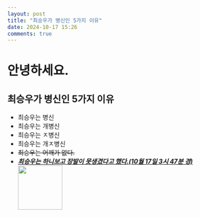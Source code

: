 ```yaml
---
layout: post
title: "최승우가 병신인 5가지 이유"
date: 2024-10-17 15:26
comments: true
---
```

# 안녕하세요.
## 최승우가 병신인 5가지 이유
* 최승우는 병신
* 최승우는 개병신
* 최승우는 ㅈ병신
* 최승우는 개ㅈ병신
* ~~최승우는 어깨가 없다.~~
* **_<u>최승우는 하니보고 장발이 못생겼다고 했다.(10월 17일 3시 47분 경)</u>_**
  <br><img src="https://encrypted-tbn3.gstatic.com/licensed-image?q=tbn:ANd9GcSQRbDQhUg61t5Jv5b6jpyRbsEsA-mKyYi1cRT-M0KoaA1u_ribhwBsiLRNIuUe-NEhczDPiPC4IUhjbAo" width="100px">
